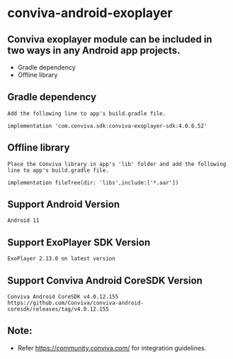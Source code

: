 # conviva-android-exoplayer

## Conviva exoplayer module can be included in two ways in any Android app projects.

* Gradle dependency
* Offline library

## Gradle dependency
    Add the following line to app's build.gradle file.
    
    implementation 'com.conviva.sdk:conviva-exoplayer-sdk:4.0.6.52'
    
## Offline library
    Place the Conviva library in app's 'lib' folder and add the following line to app's build.gradle file.
    
    implementation fileTree(dir: 'libs',include:['*.aar'])

## Support Android Version    
    Android 11

## Support ExoPlayer SDK Version    
    ExoPlayer 2.13.0 on latest version

## Support Conviva Android CoreSDK Version
    Conviva Android CoreSDK v4.0.12.155
    https://github.com/Conviva/conviva-android-coresdk/releases/tag/v4.0.12.155

## Note:  

* Refer https://community.conviva.com/ for integration guidelines.
